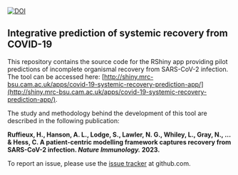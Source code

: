 [![DOI](https://zenodo.org/badge/428805335.svg)](https://zenodo.org/badge/latestdoi/428805335)

## Integrative prediction of systemic recovery from COVID-19

This repository contains the source code for the RShiny app providing pilot predictions of incomplete organismal recovery from SARS-CoV-2 infection. The tool can be accessed here: [http://shiny.mrc-bsu.cam.ac.uk/apps/covid-19-systemic-recovery-prediction-app/](http://shiny.mrc-bsu.cam.ac.uk/apps/covid-19-systemic-recovery-prediction-app/).

The study and methodology behind the development of this tool are described in the following publication:

**Ruffieux, H., Hanson, A. L., Lodge, S., Lawler, N. G., Whiley, L., Gray, N., ... & Hess, C. A patient-centric modelling framework captures recovery from SARS-CoV-2 infection. *Nature Immunology.* 2023.**

To report an issue, please use the [issue
tracker](https://github.com/hruffieux/covid-systemic-recovery-prediction-app/issues) at github.com.
